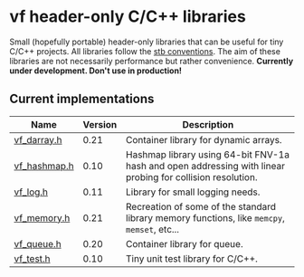 # vf header-only C/C++ libraries
Small (hopefully portable) header-only libraries that can be useful for tiny C/C++ projects. All libraries follow the [stb conventions](https://github.com/nothings/stb/blob/master/docs/stb_howto.txt). The aim of these libraries are not necessarily performance but rather convenience. **Currently under development. Don't use in production!**

## Current implementations
| Name        | Version | Description                           |
| ----------- | ------- | ------------------------------------- |
| [vf_darray.h](/vf_darray.h) | 0.21 | Container library for dynamic arrays. |
| [vf_hashmap.h](/vf_hashmap.h) | 0.10 | Hashmap library using 64-bit FNV-1a hash and open addressing with linear probing for collision resolution. |
| [vf_log.h](/vf_log.h) | 0.11 | Library for small logging needs. |
| [vf_memory.h](/vf_memory.h) | 0.21 | Recreation of some of the standard library memory functions, like `memcpy`, `memset`, etc... |
| [vf_queue.h](/vf_queue.h) | 0.20 | Container library for queue. |
| [vf_test.h](/vf_test.h) | 0.10 | Tiny unit test library for C/C++. |
